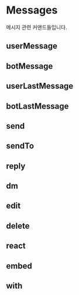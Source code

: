 # Messages

메시지 관련 커맨드들입니다.

## userMessage


## botMessage


## userLastMessage


## botLastMessage


## send


## sendTo


## reply


## dm


## edit


## delete


## react


## embed


## with